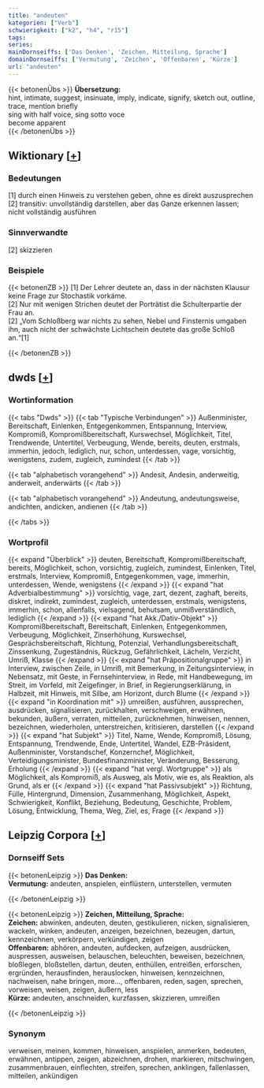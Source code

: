 ```yaml
---
title: "andeuten"
kategorien: ["Verb"]
schwierigkeit: ["k2", "h4", "r15"]
tags:
series:
mainDornseiffs: ['Das Denken', 'Zeichen, Mitteilung, Sprache']
domainDornseiffs: ['Vermutung', 'Zeichen', 'Offenbaren', 'Kürze']
url: "andeuten"
---
```


{{< betonenÜbs >}}
**Übersetzung:**  
hint, intimate, suggest, insinuate, imply, indicate, signify, sketch out, outline, trace, mention  briefly  
sing with half voice, sing sotto voce  
become apparent  
{{< /betonenÜbs >}}

## Wiktionary [[+](https://de.wiktionary.org/wiki/andeuten)]

### Bedeutungen
[1] durch einen Hinweis zu verstehen geben, ohne es direkt auszusprechen  
[2] transitiv: unvollständig darstellen, aber das Ganze erkennen lassen; nicht vollständig ausführen  

### Sinnverwandte
[2] skizzieren  

### Beispiele
{{< betonenZB >}}
[1] Der Lehrer deutete an, dass in der nächsten Klausur keine Frage zur Stochastik vorkäme.  
[2] Nur mit wenigen Strichen deutet der Porträtist die Schulterpartie der Frau an.  
[2] „Vom Schloßberg war nichts zu sehen, Nebel und Finsternis umgaben ihn, auch nicht der schwächste Lichtschein deutete das große Schloß an.“[1]  

{{< /betonenZB >}}


## dwds [[+](https://www.dwds.de/wb/andeuten)]

### Wortinformation
{{< tabs "Dwds" >}}
{{< tab "Typische Verbindungen" >}}
Außenminister, Bereitschaft, Einlenken, Entgegenkommen, Entspannung, Interview, Kompromiß, Kompromißbereitschaft, Kurswechsel, Möglichkeit, Titel, Trendwende, Untertitel, Verbeugung, Wende, bereits, deuten, erstmals, immerhin, jedoch, lediglich, nur, schon, unterdessen, vage, vorsichtig, wenigstens, zudem, zugleich, zumindest
{{< /tab >}}

{{< tab "alphabetisch vorangehend" >}}
Andesit, Andesin, anderweitig, anderweit, anderwärts
{{< /tab >}}

{{< tab "alphabetisch vorangehend" >}}
Andeutung, andeutungsweise, andichten, andicken, andienen
{{< /tab >}}

{{< /tabs >}}

### Wortprofil
{{< expand "Überblick" >}} deuten, Bereitschaft, Kompromißbereitschaft, bereits, Möglichkeit, schon, vorsichtig, zugleich, zumindest, Einlenken, Titel, erstmals, Interview, Kompromiß, Entgegenkommen, vage, immerhin, unterdessen, Wende, wenigstens {{< /expand >}}
{{< expand "hat Adverbialbestimmung" >}} vorsichtig, vage, zart, dezent, zaghaft, bereits, diskret, indirekt, zumindest, zugleich, unterdessen, erstmals, wenigstens, immerhin, schon, allenfalls, vielsagend, behutsam, unmißverständlich, lediglich {{< /expand >}}
{{< expand "hat Akk./Dativ-Objekt" >}} Kompromißbereitschaft, Bereitschaft, Einlenken, Entgegenkommen, Verbeugung, Möglichkeit, Zinserhöhung, Kurswechsel, Gesprächsbereitschaft, Richtung, Potenzial, Verhandlungsbereitschaft, Zinssenkung, Zugeständnis, Rückzug, Gefährlichkeit, Lächeln, Verzicht, Umriß, Klasse {{< /expand >}}
{{< expand "hat Präpositionalgruppe" >}} in Interview, zwischen Zeile, in Umriß, mit Bemerkung, in Zeitungsinterview, in Nebensatz, mit Geste, in Fernsehinterview, in Rede, mit Handbewegung, im Streit, im Vorfeld, mit Zeigefinger, in Brief, in Regierungserklärung, in Halbzeit, mit Hinweis, mit Silbe, am Horizont, durch Blume {{< /expand >}}
{{< expand "in Koordination mit" >}} umreißen, ausführen, aussprechen, ausdrücken, signalisieren, zurückhalten, verschweigen, erwähnen, bekunden, äußern, verraten, mitteilen, zurücknehmen, hinweisen, nennen, bezeichnen, wiederholen, unterstreichen, kritisieren, darstellen {{< /expand >}}
{{< expand "hat Subjekt" >}} Titel, Name, Wende, Kompromiß, Lösung, Entspannung, Trendwende, Ende, Untertitel, Wandel, EZB-Präsident, Außenminister, Vorstandschef, Konzernchef, Möglichkeit, Verteidigungsminister, Bundesfinanzminister, Veränderung, Besserung, Erholung {{< /expand >}}
{{< expand "hat vergl. Wortgruppe" >}} als Möglichkeit, als Kompromiß, als Ausweg, als Motiv, wie es, als Reaktion, als Grund, als er {{< /expand >}}
{{< expand "hat Passivsubjekt" >}} Richtung, Fülle, Hintergrund, Dimension, Zusammenhang, Möglichkeit, Aspekt, Schwierigkeit, Konflikt, Beziehung, Bedeutung, Geschichte, Problem, Lösung, Entwicklung, Thema, Weg, Ziel, es, Frage {{< /expand >}}

## Leipzig Corpora [[+](https://corpora.uni-leipzig.de/en/res?word=andeuten&corpusId=deu_newscrawl-public_2018)]

### Dornseiff Sets
{{< betonenLeipzig >}}
**Das Denken:**  
**Vermutung:** andeuten, anspielen, einflüstern, unterstellen, vermuten  

{{< /betonenLeipzig >}}


{{< betonenLeipzig >}}
**Zeichen, Mitteilung, Sprache:**  
**Zeichen:** abwinken, andeuten, deuten, gestikulieren, nicken, signalisieren, wackeln, winken, andeuten, anzeigen, bezeichnen, bezeugen, dartun, kennzeichnen, verkörpern, verkündigen, zeigen  
**Offenbaren:** abhören, andeuten, aufdecken, aufzeigen, ausdrücken, auspressen, ausweisen, belauschen, beleuchten, beweisen, bezeichnen, bloßlegen, bloßstellen, dartun, deuten, enthüllen, entreißen, erforschen, ergründen, herausfinden, herauslocken, hinweisen, kennzeichnen, nachweisen, nahe bringen, more..., offenbaren, reden, sagen, sprechen, vorweisen, weisen, zeigen, äußern, less  
**Kürze:** andeuten, anschneiden, kurzfassen, skizzieren, umreißen  

{{< /betonenLeipzig >}}

### Synonym
verweisen, meinen, kommen, hinweisen, anspielen, anmerken, bedeuten, erwähnen, antippen, zeigen, abzeichnen, drohen, markieren, mitschwingen, zusammenbrauen, einflechten, streifen, sprechen, anklingen, fallenlassen, mitteilen, ankündigen

